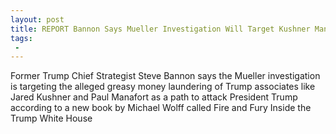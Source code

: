 ```yaml
---
layout: post
title: REPORT Bannon Says Mueller Investigation Will Target Kushner Manaforts Greasy Money Laundering Deals
tags:
 -
---
```

Former Trump Chief Strategist Steve Bannon says the Mueller investigation is targeting the alleged greasy money laundering of Trump associates like Jared Kushner and Paul Manafort as a path to attack President Trump according to a new book by Michael Wolff called Fire and Fury Inside the Trump White House
